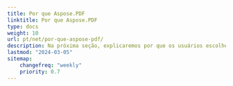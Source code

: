 ```yaml
---
title: Por que Aspose.PDF
linktitle: Por que Aspose.PDF
type: docs
weight: 10
url: pt/net/por-que-aspose-pdf/
description: Na próxima seção, explicaremos por que os usuários escolhem o Aspose.PDF para .NET para trabalhar com documentos.
lastmod: "2024-03-05"
sitemap:
    changefreq: "weekly"
    priority: 0.7
---
```


